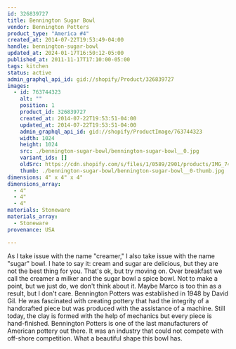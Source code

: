 ```yaml
---
id: 326839727
title: Bennington Sugar Bowl
vendor: Bennington Potters
product_type: "America #4"
created_at: 2014-07-22T19:53:49-04:00
handle: bennington-sugar-bowl
updated_at: 2024-01-17T16:50:12-05:00
published_at: 2011-11-17T17:10:00-05:00
tags: kitchen
status: active
admin_graphql_api_id: gid://shopify/Product/326839727
images:
  - id: 763744323
    alt: ""
    position: 1
    product_id: 326839727
    created_at: 2014-07-22T19:53:51-04:00
    updated_at: 2014-07-22T19:53:51-04:00
    admin_graphql_api_id: gid://shopify/ProductImage/763744323
    width: 1024
    height: 1024
    src: ./bennington-sugar-bowl/bennington-sugar-bowl__0.jpg
    variant_ids: []
    oldSrc: https://cdn.shopify.com/s/files/1/0589/2901/products/IMG_7400.jpeg?v=1406073231
    thumb: ./bennington-sugar-bowl/bennington-sugar-bowl__0-thumb.jpg
dimensions: 4" x 4" x 4"
dimensions_array:
  - 4"
  - 4"
  - 4"
materials: Stoneware
materials_array:
  - Stoneware
provenance: USA

---
```


As I take issue with the name "creamer," I also take issue with the name "sugar" bowl. I hate to say it: cream and sugar are delicious, but they are not the best thing for you. That's ok, but try moving on. Over breakfast we call the creamer a milker and the sugar bowl a spice bowl. Not to make a point, but we just do, we don't think about it. Maybe Marco is too thin as a result, but I don't care. Bennington Potters was established in 1948 by David Gil. He was fascinated with creating pottery that had the integrity of a handcrafted piece but was produced with the assistance of a machine. Still today, the clay is formed with the help of mechanics but every piece is hand-finished. Bennington Potters is one of the last manufacturers of American pottery out there. It was an industry that could not compete with off-shore competition. What a beautiful shape this bowl has.